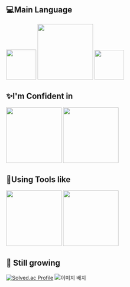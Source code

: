 ## 💻Main Language
<img src="https://img.shields.io/badge/C++-00599C.svg?&style=for-the-badge&logo=C++&logoColor=white" width="81"/> <img src="https://img.shields.io/badge/Python-3776AB.svg?&style=for-the-badge&logo=Python&logoColor=yellow" width="150"/> <img src="https://img.shields.io/badge/C%23-7c3aed.svg?&style=for-the-badge&logo=C-sharp&logoColor=white" width="80"/>



## ✨I'm Confident in
<img src="https://img.shields.io/badge/Ubuntu-E95420.svg?&style=for-the-badge&logo=Ubuntu&logoColor=white" width="150"/> <img src="https://img.shields.io/badge/Firebase-DD2C00.svg?&style=for-the-badge&logo=Firebase&logoColor=white" width="150"/>

## 🔧Using Tools like
<img src="https://img.shields.io/badge/Discord-5865F2.svg?&style=for-the-badge&logo=Discord&logoColor=white" width="150"/> <img src="https://img.shields.io/badge/VirtualBox-2F61B4.svg?&style=for-the-badge&logo=VirtualBox&logoColor=white" width="150"/> 

## 🌱 Still growing
[![Solved.ac Profile](http://mazassumnida.wtf/api/v2/generate_badge?boj=choe180115)](https://solved.ac/choe180115/) <img src="https://tryhackme-badges.s3.amazonaws.com/a01039574485.png" alt="이미지 배지" />

